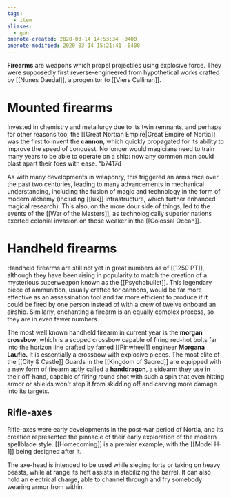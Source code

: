 ```yaml
---
tags:
  - item
aliases:
  - gun
onenote-created: 2020-03-14 14:53:34 -0400
onenote-modified: 2020-03-14 15:21:41 -0400
---
```

**Firearms** are weapons which propel projectiles using explosive force. They were supposedly first reverse-engineered from hypothetical works crafted by [[Nunes Daedal]], a progenitor to [[Viers Callinan]]. 

# Mounted firearms


Invested in chemistry and metallurgy due to its twin remnants, and perhaps for other reasons too, the [[Great Nortian Empire|Great Empire of Nortia]] was the first to invent the **cannon**, which quickly propagated for its ability to improve the speed of conquest. No longer would magicians need to train many years to be able to operate on a ship: now any common man could blast apart their foes with ease. ^b7417d

As with many developments in weaponry, this triggered an arms race over the past two centuries, leading to many advancements in mechanical understanding, including the fusion of magic and technology in the form of modern alchemy (including [[lux]] infrastructure, which further enhanced magical research). This also, on the more dour side of things, led to the events of the [[War of the Masters]], as technologically superior nations exerted colonial invasion on those weaker in the [[Colossal Ocean]].

# Handheld firearms
Handheld firearms are still not yet in great numbers as of [[1250 PT]], although they have been rising in popularity to match the creation of a mysterious superweapon known as the [[Psychobullet]]. This legendary piece of ammunition, usually crafted for cannons, would be far more effective as an assassination tool and far more efficient to produce if it could be fired by one person instead of with a crew of twelve onboard an airship. Similarly, enchanting a firearm is an equally complex process, so they are in even fewer numbers.

The most well known handheld firearm in current year is the **morgan crossbow**, which is a scoped crossbow capable of firing red-hot bolts far into the horizon line crafted by famed [[Pinwheel]] engineer **Morgana Laufie.** It is essentially a crossbow with explosive pieces. The most elite of the [[City & Castle]] Guards in the [[Kingdom of Sacred]] are equipped with a new form of firearm aptly called a **handdragon**, a sidearm they use in their off-hand, capable of firing round shot with such a spin that even hitting armor or shields won't stop it from skidding off and carving more damage into its targets.

## Rifle-axes
Rifle-axes were early developments in the post-war period of Nortia, and its creation represented the pinnacle of their early exploration of the modern spellblade style. [[Homecoming]] is a premier example, with the [[Model H-1]] being designed after it.

The axe-head is intended to be used while sieging forts or taking on heavy beasts, while at range its heft assists in stabilizing the barrel. It can also hold an electrical charge, able to channel through and fry somebody wearing armor from within.
